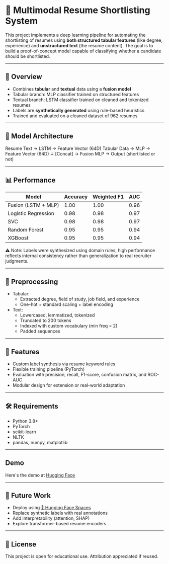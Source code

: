 # 📄 Multimodal Resume Shortlisting System

This project implements a deep learning pipeline for automating the shortlisting of resumes using **both structured tabular features** (like degree, experience) and **unstructured text** (the resume content). The goal is to build a proof-of-concept model capable of classifying whether a candidate should be shortlisted.

---

## 🚀 Overview

- Combines **tabular** and **textual** data using a **fusion model**
- Tabular branch: MLP classifier trained on structured features
- Textual branch: LSTM classifier trained on cleaned and tokenized resumes
- Labels are **synthetically generated** using rule-based heuristics
- Trained and evaluated on a cleaned dataset of 962 resumes

---

## 🧠 Model Architecture
Resume Text → LSTM → Feature Vector (64D)
Tabular Data → MLP → Feature Vector (64D)
↓
[Concat] → Fusion MLP → Output (shortlisted or not)


---

## 📊 Performance

| Model                | Accuracy | Weighted F1 | AUC   |
|---------------------|----------|-------------|-------|
| Fusion (LSTM + MLP) | 1.00     | 1.00        | 0.96  |
| Logistic Regression | 0.98     | 0.98        | 0.97  |
| SVC                 | 0.98     | 0.98        | 0.97  |
| Random Forest       | 0.95     | 0.95        | 0.94  |
| XGBoost             | 0.95     | 0.95        | 0.94  |

⚠️ Note: Labels were synthesized using domain rules; high performance reflects internal consistency rather than generalization to real recruiter judgments.

---

## 🧹 Preprocessing

- Tabular:
  - Extracted degree, field of study, job field, and experience
  - One-hot + standard scaling + label encoding
- Text:
  - Lowercased, lemmatized, tokenized
  - Truncated to 200 tokens
  - Indexed with custom vocabulary (min freq = 2)
  - Padded sequences

---

## 🧪 Features

- Custom label synthesis via resume keyword rules
- Flexible training pipeline (PyTorch)
- Evaluation with precision, recall, F1-score, confusion matrix, and ROC-AUC
- Modular design for extension or real-world adaptation

---

## 🛠️ Requirements

- Python 3.8+
- PyTorch
- scikit-learn
- NLTK
- pandas, numpy, matplotlib

---

## Demo

Here's the demo at [Hugging Face](https://huggingface.co/spaces/Dash-198/multimodal-resume-shortlisting-demo)

---

## 📌 Future Work

- Deploy using [🤗 Hugging Face Spaces](https://huggingface.co/spaces)
- Replace synthetic labels with real annotations
- Add interpretability (attention, SHAP)
- Explore transformer-based resume encoders

---

## 📝 License

This project is open for educational use. Attribution appreciated if reused.
